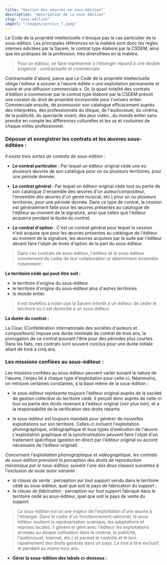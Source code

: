 ```yaml
---
title: "Gestion des oeuvres en sous-édition"
description: "description de la sous édition"
slug: "sous-edition"
imgUrl: "/images/service_7.jpeg"
---
```


<!-- section:start -->

Le Code de la propriété intellectuelle n'évoque pas le cas particulier de la sous-édition. Les principales références en la matière sont donc les règles internes édictées par la Sacem, le contrat type élaboré par la CSDEM, ainsi que les pratiques de la profession, très diversifiées en la matière.

> Pour un éditeur, se faire représenter à l'étranger répond à une double exigence : contractuelle et commerciale.

Contractuelle d'abord, parce que Le Code de la propriété intellectuelle oblige l'éditeur à assurer à l'œuvre éditée « une exploitation permanente et suivie et une diffusion commerciale ». Or, la quasi-totalité des contrats d'édition à commencer par le contrat type élaboré par la CSDEM prévoit une cession du droit de propriété incorporelle pour l'univers entier.
Commerciale ensuite, de promouvoir son catalogue efficacement auprès des interprètes, des professionnels du disque, de l'audiovisuel, du cinéma, de la publicité, du spectacle vivant, des jeux vidéo…du monde entier sans prendre en compte les différences culturelles et les us et coutumes de chaque milieu professionnel.

<!-- section:end -->
<!-- section:start -->

### **Déposer et enregistrer les contrats et les œuvres sous-éditées :**

_Il existe trois sortes de contrats de sous-édition :_

- **Le contrat particulier** : Par lequel un éditeur original cède une ou plusieurs œuvres de son catalogue pour un ou plusieurs territoires, pour une période donnée.

- **Le contrat général** : Par lequel un éditeur original cède tout ou partie de son catalogue (l'ensemble des œuvres d'un auteur/compositeur, l'ensemble des œuvres d'un genre musical, etc.) pour un ou plusieurs territoires, pour une période donnée. Dans ce type de contrat, la cession est généralement faite pour les œuvres présentes au catalogue de l'éditeur au moment de la signature, ainsi que celles que l'éditeur acquerra pendant la durée du contrat.

- **Le contrat d'option** : C'est un contrat général pour lequel la cession n'est acquise que pour les œuvres présentes au catalogue de l'éditeur au moment de la signature, les œuvres acquises par la suite par l'éditeur devant faire l'objet de levée d'option de la part du sous-éditeur.

> Dans ces contrats de sous-édition, l'éditeur et le sous-éditeur conviennent du cadre de leur collaboration et déterminent ensemble notamment :

**Le territoire cédé qui peut être soit :**

- le territoire d'origine du sous-éditeur
- le territoire d'origine du sous-éditeur plus d'autres territoires
- le monde entier

> Il est toutefois à noter que la Sacem interdit à un éditeur de céder le territoire où il est domicilié à un sous-éditeur.

**La durée du contrat :**

La Cisac (Confédération internationale des sociétés d'auteurs et compositeurs) impose une durée minimale de contrat de trois ans, la prorogation de ce contrat pouvant l'être pour des périodes plus courtes. Dans les faits, ces contrats sont souvent conclus pour une durée initiale allant de trois à cinq ans.

<!-- section:end -->
<!-- section:start -->

### **Les missions confiées au sous-éditeur :**

Les missions confiées au sous-éditeur peuvent varier suivant la nature de l'œuvre, l'enjeu lié à chaque type d'exploitation pour celle-ci. Néanmoins, on retrouve certaines constantes, à la base même de la sous-édition :

- le sous-éditeur représente toujours l'éditeur original auprès de la société de gestion collective du territoire cédé. Il perçoit donc auprès de celle-ci tout ou partie des droits revenant à l'éditeur original (voir plus loin), et a la responsabilité de la vérification des droits répartis

- le sous-éditeur est toujours mandaté pour générer de nouvelles exploitations sur son territoire. Celles-ci incluent l'exploitation phonographique, vidéographique et tous types d'exécution de l'œuvre. L'exploitation graphique et la synchronisation peuvent faire l'objet d'un traitement spécifique (gestion en direct par l'éditeur original ou accord nécessaire de l'éditeur original).

_Concernant l'exploitation phonographique et vidéographique, les contrats de sous-édition prévoient la perception des droits de reproduction mécanique par le sous-éditeur, suivant l'une des deux clauses suivantes à l'exclusion de toute autre variante :_

- _la clause de vente :_ perception sur tout support vendu dans le territoire cédé au sous-éditeur, quel que soit le pays de fabrication du support ;
- _la clause de fabrication :_ perception sur tout support fabriqué dans le territoire cédé au sous-éditeur, quel que soit le pays de vente du support.

> La sous-édition est un axe majeur de l'exploitation d'une œuvre à l'étranger. Dans le cadre d'un fonctionnement rationnel, le sous-éditeur soutient la représentation scénique, les adaptations et reprises locales, il génère et gère avec l'éditeur les exploitations annexes au disque (utilisation dans le cinéma, la publicité, l'audiovisuel, Internet, etc.) et permet le contrôle et le bon rapatriement des droits générés dans un pays. Le tout à titre exclusif, et pendant au moins trois ans.

- **Gérer la sous-édition des labels ci-dessous :**
